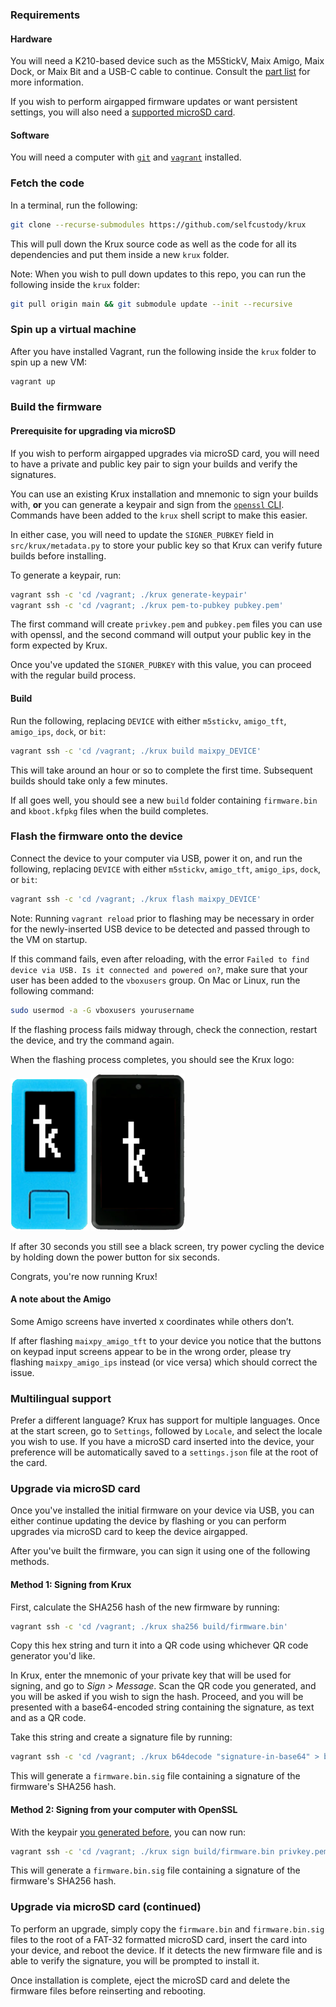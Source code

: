 ### Requirements
#### Hardware
You will need a K210-based device such as the M5StickV, Maix Amigo, Maix Dock, or Maix Bit and a USB-C cable to continue. Consult the [part list](../../parts) for more information.

If you wish to perform airgapped firmware updates or want persistent settings, you will also need a [supported microSD card](https://github.com/m5stack/m5-docs/blob/master/docs/en/core/m5stickv.md#tf-cardmicrosd-test).

#### Software
You will need a computer with [`git`](https://git-scm.com/book/en/v2/Getting-Started-Installing-Git) and [`vagrant`](https://www.vagrantup.com/downloads) installed.

### Fetch the code
In a terminal, run the following:
```bash
git clone --recurse-submodules https://github.com/selfcustody/krux
```
This will pull down the Krux source code as well as the code for all its dependencies and put them inside a new `krux` folder.

Note: When you wish to pull down updates to this repo, you can run the following inside the `krux` folder:
```bash
git pull origin main && git submodule update --init --recursive
```

### Spin up a virtual machine
After you have installed Vagrant, run the following inside the `krux` folder to spin up a new VM:
```bash
vagrant up
```

### Build the firmware
#### Prerequisite for upgrading via microSD
If you wish to perform airgapped upgrades via microSD card, you will need to have a private and public key pair to sign your builds and verify the signatures.

You can use an existing Krux installation and mnemonic to sign your builds with, **or** you can generate a keypair and sign from the [`openssl` CLI](https://wiki.openssl.org/index.php/Command_Line_Elliptic_Curve_Operations). Commands have been added to the `krux` shell script to make this easier.

In either case, you will need to update the `SIGNER_PUBKEY` field in `src/krux/metadata.py` to store your public key so that Krux can verify future builds before installing.

To generate a keypair, run:
```bash
vagrant ssh -c 'cd /vagrant; ./krux generate-keypair'
vagrant ssh -c 'cd /vagrant; ./krux pem-to-pubkey pubkey.pem'
```

The first command will create `privkey.pem` and `pubkey.pem` files you can use with openssl, and the second command will output your public key in the form expected by Krux.

Once you've updated the `SIGNER_PUBKEY` with this value, you can proceed with the regular build process.

#### Build
Run the following, replacing `DEVICE` with either `m5stickv`, `amigo_tft`, `amigo_ips`, `dock`, or `bit`:
```bash
vagrant ssh -c 'cd /vagrant; ./krux build maixpy_DEVICE'
```

This will take around an hour or so to complete the first time. Subsequent builds should take only a few minutes.

If all goes well, you should see a new `build` folder containing `firmware.bin` and `kboot.kfpkg` files when the build completes.

### Flash the firmware onto the device
Connect the device to your computer via USB, power it on, and run the following, replacing `DEVICE` with either `m5stickv`, `amigo_tft`, `amigo_ips`, `dock`, or `bit`:
```bash
vagrant ssh -c 'cd /vagrant; ./krux flash maixpy_DEVICE'
```
Note: Running `vagrant reload` prior to flashing may be necessary in order for the newly-inserted USB device to be detected and passed through to the VM on startup.

If this command fails, even after reloading, with the error `Failed to find device via USB. Is it connected and powered on?`, make sure that your user has been added to the `vboxusers` group. On Mac or Linux, run the following command:

```bash
sudo usermod -a -G vboxusers yourusername
```

If the flashing process fails midway through, check the connection, restart the device, and try the command again.

When the flashing process completes, you should see the Krux logo:

<img src="../../img/maixpy_m5stickv/logo-125.png">
<img src="../../img/maixpy_amigo_tft/logo-150.png">

If after 30 seconds you still see a black screen, try power cycling the device by holding down the power button for six seconds.

Congrats, you're now running Krux!

#### A note about the Amigo
Some Amigo screens have inverted x coordinates while others don’t.

If after flashing `maixpy_amigo_tft` to your device you notice that the buttons on keypad input screens appear to be in the wrong order, please try flashing `maixpy_amigo_ips` instead (or vice versa) which should correct the issue. 

### Multilingual support
Prefer a different language? Krux has support for multiple languages. Once at the start screen, go to `Settings`, followed by `Locale`, and select the locale you wish to use. If you have a microSD card inserted into the device, your preference will be automatically saved to a `settings.json` file at the root of the card.

### Upgrade via microSD card
Once you've installed the initial firmware on your device via USB, you can either continue updating the device by flashing or you can perform upgrades via microSD card to keep the device airgapped.

After you've built the firmware, you can sign it using one of the following methods.

#### Method 1: Signing from Krux
First, calculate the SHA256 hash of the new firmware by running:
```bash
vagrant ssh -c 'cd /vagrant; ./krux sha256 build/firmware.bin'
```

Copy this hex string and turn it into a QR code using whichever QR code generator you'd like.

In Krux, enter the mnemonic of your private key that will be used for signing, and go to *Sign > Message*. Scan the QR code you generated, and you will be asked if you wish to sign the hash. Proceed, and you will be presented with a base64-encoded string containing the signature, as text and as a QR code.

Take this string and create a signature file by running:
```bash
vagrant ssh -c 'cd /vagrant; ./krux b64decode "signature-in-base64" > build/firmware.bin.sig'
```

This will generate a `firmware.bin.sig` file containing a signature of the firmware's SHA256 hash.

#### Method 2: Signing from your computer with OpenSSL
With the keypair [you generated before](#prerequisite-for-upgrading-via-microsd), you can now run:
```bash
vagrant ssh -c 'cd /vagrant; ./krux sign build/firmware.bin privkey.pem'
```

This will generate a `firmware.bin.sig` file containing a signature of the firmware's SHA256 hash.

### Upgrade via microSD card (continued)
To perform an upgrade, simply copy the `firmware.bin` and `firmware.bin.sig` files to the root of a FAT-32 formatted microSD card, insert the card into your device, and reboot the device. If it detects the new firmware file and is able to verify the signature, you will be prompted to install it.

Once installation is complete, eject the microSD card and delete the firmware files before reinserting and rebooting.